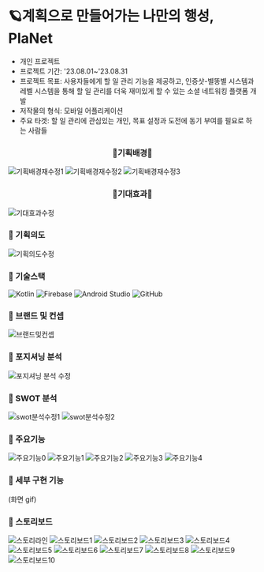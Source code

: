 # 🪐계획으로 만들어가는 나만의 행성, PlaNet

* 개인 프로젝트
* 프로젝트 기간: '23.08.01~'23.08.31
* 프로젝트 목표: 사용자들에게 할 일 관리 기능을 제공하고, 인증샷-별똥별 시스템과 레벨 시스템을 통해 할 일 관리를 더욱 재미있게 할 수 있는 소셜 네트워킹 플랫폼 개발
* 저작물의 형식: 모바일 어플리케이션
* 주요 타겟: 할 일 관리에 관심있는 개인, 목표 설정과 도전에 동기 부여를 필요로 하는 사람들


<div align="center">
  <h3>🌟기획배경🌟</h3> 
</div>

![기획배경재수정1](https://github.com/tongueEye/PlaNet/assets/109783402/cc52b37a-3cf5-4318-ba0a-399fb4b35a1a)
![기획배경재수정2](https://github.com/tongueEye/PlaNet/assets/109783402/f04e929d-e41f-4c7f-83bd-84530c366c0a)
![기획배경재수정3](https://github.com/tongueEye/PlaNet/assets/109783402/b72d5943-474c-4751-916c-0514c8a9d438)


<div align="center">
  <h3>🌟기대효과🌟</h3> 
</div>

![기대효과수정](https://github.com/tongueEye/PlaNet/assets/109783402/f9d29cfd-3bb7-4526-ad6a-849860ea7934)


### 🌟 기획의도

![기획의도수정](https://github.com/tongueEye/PlaNet/assets/109783402/07216efe-f3e9-45a3-a176-0dfd800803c6)


### 🌟 기술스택

![Kotlin](https://img.shields.io/badge/Kotlin-007396?style=for-the-badge&logo=kotlin&logoColor=white)
![Firebase](https://img.shields.io/badge/Firebase-FFCA28?style=for-the-badge&logo=firebase&logoColor=black)
![Android Studio](https://img.shields.io/badge/Android_Studio-3DDC84?style=for-the-badge&logo=android-studio&logoColor=white)
![GitHub](https://img.shields.io/badge/GitHub-181717?style=for-the-badge&logo=github&logoColor=white)


### 🌟 브랜드 및 컨셉

![브랜드및컨셉](https://github.com/tongueEye/PlaNet/assets/109783402/789c2d02-b2a2-4afe-8940-25732ab41b07)


### 🌟 포지셔닝 분석

![포지셔닝 분석 수정](https://github.com/tongueEye/PlaNet/assets/109783402/9e4071f1-0c64-4375-af61-97d2a4e96e6d)


### 🌟 SWOT 분석

![swot분석수정1](https://github.com/tongueEye/PlaNet/assets/109783402/1aca52b5-2754-4859-952e-740cd2cc9d95)
![swot분석수정2](https://github.com/tongueEye/PlaNet/assets/109783402/1a01caff-db11-43b2-8e5d-8ada3996923d)


### 🌟 주요기능

![주요기능0](https://github.com/tongueEye/PlaNet/assets/109783402/1b6f0d88-145e-463b-9515-fbbff4aaedc4)
![주요기능1](https://github.com/tongueEye/PlaNet/assets/109783402/8e0c2421-79db-4d03-9985-e75bf7dd9e62)
![주요기능2](https://github.com/tongueEye/PlaNet/assets/109783402/64961200-0b21-467c-9625-d1a15dd72381)
![주요기능3](https://github.com/tongueEye/PlaNet/assets/109783402/8920d4b2-df03-4f98-96cd-255ee6c774dd)
![주요기능4](https://github.com/tongueEye/PlaNet/assets/109783402/f048a15b-ec58-4d6f-97a0-91648bff6e4e)


### 🌟 세부 구현 기능

(화면 gif)


### 🌟 스토리보드

![스토리라인](https://github.com/tongueEye/PlaNet/assets/109783402/26ef0c18-1a12-4743-8aa2-58907d8467ab)
![스토리보드1](https://github.com/tongueEye/PlaNet/assets/109783402/7d7e8413-0baf-4ab7-9ce3-59025e90fc80)
![스토리보드2](https://github.com/tongueEye/PlaNet/assets/109783402/e5447b08-00d0-4d38-8af1-4106f9269749)
![스토리보드3](https://github.com/tongueEye/PlaNet/assets/109783402/d88a7568-6aee-421a-ac15-6a146f0e6048)
![스토리보드4](https://github.com/tongueEye/PlaNet/assets/109783402/1a8a076e-8e9a-4873-8ee7-4521b4982b5c)
![스토리보드5](https://github.com/tongueEye/PlaNet/assets/109783402/519caff8-f84b-41f6-be45-3ffcd42709c5)
![스토리보드6](https://github.com/tongueEye/PlaNet/assets/109783402/3d0e0896-0113-46c1-b6df-ef79e9eb2276)
![스토리보드7](https://github.com/tongueEye/PlaNet/assets/109783402/a95aba8a-8148-481f-8c36-8ea283c28aa9)
![스토리보드8](https://github.com/tongueEye/PlaNet/assets/109783402/0d4212d8-1505-4e02-a232-d7aeab33cdcb)
![스토리보드9](https://github.com/tongueEye/PlaNet/assets/109783402/c2372ea6-9010-44ea-81ed-f2c0445b07a0)
![스토리보드10](https://github.com/tongueEye/PlaNet/assets/109783402/ded2452a-6236-4c65-a404-d4e5d78a7245)

